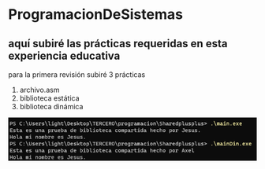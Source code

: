 # ProgramacionDeSistemas
aquí subiré las prácticas requeridas en esta experiencia educativa
--
para la primera revisión subiré 3 prácticas
  1. archivo.asm
  2. biblioteca estática
  3. biblioteca dinámica


![esto es una imagen](ejecucionBibliotecas.png)
